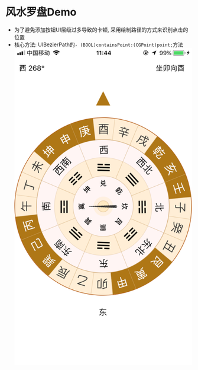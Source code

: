 # 风水罗盘Demo
+ 为了避免添加按钮UI层级过多导致的卡顿, 采用绘制路径的方式来识别点击的位置
+ 核心方法: UIBezierPath的`- (BOOL)containsPoint:(CGPoint)point;`方法
![image](https://github.com/XZLeon/CompassDemo/blob/master/IMG_0353.PNG)
